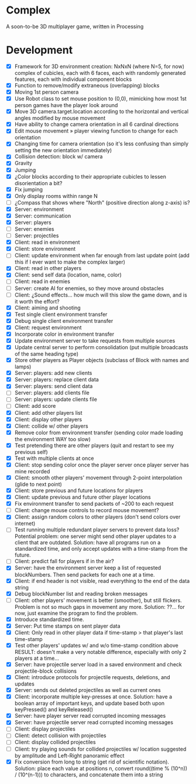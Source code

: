 # Complex
A soon-to-be 3D multiplayer game, written in Processing


# Development
- [x] Framework for 3D environment creation: NxNxN (where N=5, for now) complex of cubicles, each with 6 faces, each with randomly generated features, each with individual component blocks
- [x] Function to remove/modify extraneous (overlapping) blocks
- [x] Moving 1st person camera
- [x] Use Robot class to set mouse position to (0,0), mimicking how most 1st person games have the player look around
- [x] Move 3D camera.target.location according to the horizontal and vertical angles modified by mouse movement
- [x] Have ability to change camera orientation in all 6 cardinal directions
- [x] Edit mouse movement » player viewing function to change for each orientation
- [x] Changing time for camera orientation (so it's less confusing than simply setting the new orientation immediately)
- [x] Collision detection: block w/ camera
- [x] Gravity
- [x] Jumping
- [x] ¿Color blocks according to their appropriate cubicles to lessen disorientation a bit?
- [x] Fix jumping
- [x] Only display rooms within range N
- [ ] ¿Compass that shows where "North" (positive direction along z-axis) is?
- [x] Server: environment
- [x] Server: communication
- [x] Server: players
- [ ] Server: enemies
- [ ] Server: projectiles
- [x] Client: read in environment
- [x] Client: store environment
- [ ] Client: update environment when far enough from last update point (add this if I ever want to make the complex larger)
- [x] Client: read in other players
- [x] Client: send self data (location, name, color)
- [ ] Client: read in enemies
- [ ] Server: create AI for enemies, so they move around obstacles
- [ ] Client: ¿Sound effects... how much will this slow the game down, and is it worth the effort?
- [x] Client: aiming and shooting
- [x] Test single client environment transfer
- [x] Debug single client environment transfer
- [x] Client: request environment
- [x] Incorporate color in environment transfer
- [x] Update environment server to take requests from multiple sources
- [x] Update central server to perform consolidation (put multiple broadcasts of the same heading type)
- [x] Store other players as Player objects (subclass of Block with names and lamps)
- [x] Server: players: add new clients
- [x] Server: players: replace client data
- [x] Server: players: send client data
- [ ] Server: players: add clients file
- [ ] Server: players: update clients file
- [ ] Client: add score
- [x] Client: add other players list
- [x] Client: display other players
- [x] Client: collide w/ other players
- [x] Remove color from environment transfer (sending color made loading the environment WAY too slow)
- [x] Test pretending there are other players (quit and restart to see my previous self)
- [x] Test with multiple clients at once
- [x] Client: stop sending color once the player server once player server has mine recorded
- [x] Client: smooth other players' movement through 2-point interpolation (glide to next point)
- [x] Client: store previous and future locations for players
- [x] Client: update previous and future other player locations
- [x] Fix environment transfer to send packets of ~200 to each request
- [ ] Client: change mouse controls to record mouse movement?
- [x] Client: assign random colors to other players (don't send colors over internet)
- [ ] Test running multiple redundant player servers to prevent data loss? Potential problem: one server might send other player updates to a client that are outdated. Solution: have all programs run on a standardized time, and only accept updates with a time-stamp from the future.
- [ ] Client: predict fall for players if in the air?
- [x] Server: have the environment server keep a list of requested blockNumbers. Then send packets for each one at a time.
- [x] Client: if end header is not visible, read everything to the end of the data string
- [x] Debug blockNumber list and reading broken messages
- [ ] Client: other players' movement is better (smoother), but still flickers. Problem is not so much gaps in movement any more. Solution: ??... for now, just examine the program to find the problem.
- [x] Introduce standardized time.
- [x] Server: Put time stamps on sent player data
- [x] Client: Only read in other player data if time-stamp > that player's last time-stamp
- [x] Test other players' updates w/ and w/o time-stamp condition above RESULT: doesn't make a very notable difference, especially with only 2 players at a time...
- [x] Server: have projectile server load in a saved environment and check projectile-block collisions
- [x] Client: introduce protocols for projectile requests, deletions, and updates 
- [x] Server: sends out deleted projectiles as well as current ones
- [x] Client: incorporate multiple key-presses at once. Solution: have a boolean array of important keys, and update based both upon keyPressed() and keyReleased()
- [x] Server: have player server read corrupted incoming messages
- [x] Server: have projectile server read corrupted incoming messages
- [ ] Client: display projectiles
- [ ] Client: detect collision with projectiles
- [ ] Client: display collided projectiles
- [ ] Client: try playing sounds for collided projectiles w/ location suggested by amplitude and Left-Right panoramic effect
- [x] Fix conversion from long to string (get rid of scientific notation). Solution: place each value at positions n, convert round((time % (10^n)) / (10^(n-1))) to characters, and concatenate them into a string
